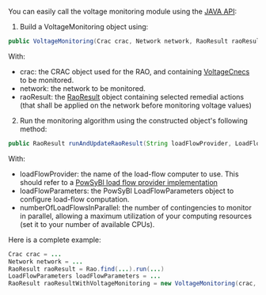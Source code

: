 You can easily call the voltage monitoring module using the [JAVA API](https://github.com/powsybl/powsybl-open-rao/blob/main/monitoring/voltage-monitoring/src/main/java/com/powsybl/openrao/monitoring/voltagemonitoring/VoltageMonitoring.java):
1. Build a VoltageMonitoring object using:

~~~java
public VoltageMonitoring(Crac crac, Network network, RaoResult raoResult)
~~~

With:
- crac: the CRAC object used for the RAO, and containing [VoltageCnecs](/input-data/crac/json.md#voltage-cnecs) to be monitored.
- network: the network to be monitored.
- raoResult: the [RaoResult](/output-data/rao-result.md) object containing selected remedial actions (that shall
  be applied on the network before monitoring voltage values)

2. Run the monitoring algorithm using the constructed object's following method:

~~~java
public RaoResult runAndUpdateRaoResult(String loadFlowProvider, LoadFlowParameters loadFlowParameters, int numberOfLoadFlowsInParallel)

~~~
With:
- loadFlowProvider: the name of the load-flow computer to use. This should refer to a [PowSyBl load flow provider implementation](https://www.powsybl.org/pages/documentation/simulation/powerflow/)
- loadFlowParameters: the PowSyBl LoadFlowParameters object to configure load-flow computation.
- numberOfLoadFlowsInParallel: the number of contingencies to monitor in parallel, allowing a maximum utilization of
  your computing resources (set it to your number of available CPUs).

Here is a complete example:

~~~java
Crac crac = ...
Network network = ...
RaoResult raoResult = Rao.find(...).run(...)
LoadFlowParameters loadFlowParameters = ...
RaoResult raoResultWithVoltageMonitoring = new VoltageMonitoring(crac, network, raoResult).runAndUpdateRaoResult("OpenLoadFlow", loadFlowParameters, 2);
~~~

